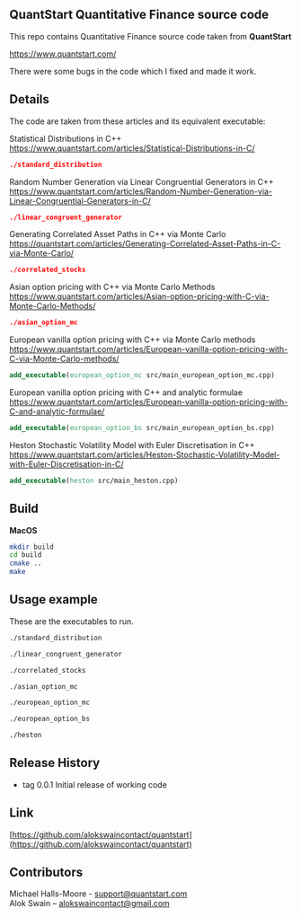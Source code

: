 ## QuantStart Quantitative Finance source code  

This repo contains Quantitative Finance source code taken from **QuantStart**  

https://www.quantstart.com/

There were some bugs in the code which I fixed and made it work.

## Details

The code are taken from these articles and its equivalent executable:

Statistical Distributions in C++  
https://www.quantstart.com/articles/Statistical-Distributions-in-C/
```cmake
./standard_distribution
```

Random Number Generation via Linear Congruential Generators in C++ 
https://www.quantstart.com/articles/Random-Number-Generation-via-Linear-Congruential-Generators-in-C/
```cmake
./linear_congruent_generator
```

Generating Correlated Asset Paths in C++ via Monte Carlo 
https://quantstart.com/articles/Generating-Correlated-Asset-Paths-in-C-via-Monte-Carlo/
```cmake
./correlated_stocks
```

Asian option pricing with C++ via Monte Carlo Methods 
https://www.quantstart.com/articles/Asian-option-pricing-with-C-via-Monte-Carlo-Methods/
```cmake
./asian_option_mc
```

European vanilla option pricing with C++ via Monte Carlo methods 
https://www.quantstart.com/articles/European-vanilla-option-pricing-with-C-via-Monte-Carlo-methods/
```cmake
add_executable(european_option_mc src/main_european_option_mc.cpp)
```

European vanilla option pricing with C++ and analytic formulae 
https://www.quantstart.com/articles/European-vanilla-option-pricing-with-C-and-analytic-formulae/
```cmake
add_executable(european_option_bs src/main_european_option_bs.cpp)
```

Heston Stochastic Volatility Model with Euler Discretisation in C++ 
https://www.quantstart.com/articles/Heston-Stochastic-Volatility-Model-with-Euler-Discretisation-in-C/
```cmake
add_executable(heston src/main_heston.cpp)
```


## Build

**MacOS**

```sh
mkdir build
cd build
cmake ..
make
```

## Usage example

These are the executables to run.

```sh
./standard_distribution

./linear_congruent_generator

./correlated_stocks

./asian_option_mc

./european_option_mc

./european_option_bs

./heston
```


## Release History

* tag 0.0.1 Initial release of working code

## Link

[https://github.com/alokswaincontact/quantstart](https://github.com/alokswaincontact/quantstart)

## Contributors

Michael Halls-Moore - support@quantstart.com  
Alok Swain – alokswaincontact@gmail.com

